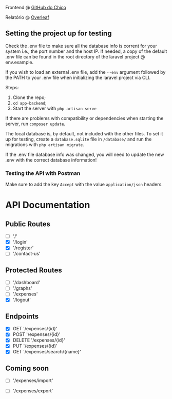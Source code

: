 Frontend @ [GitHub do Chico](https://github.com/RainyPT/WebSpendingFrontend)

Relatório @ [Overleaf](https://www.overleaf.com/read/xdqxzybgvmfc)


## Setting the project up for testing
Check the .env file to make sure all the database info is corrent for your system i.e., the port number and the host IP. If needed, a copy of the default .env file can be found in the root directory of the laravel project @ env.example.

If you wish to load an external .env file, add the ``--env`` argument followed by the PATH to your .env file when initializing the laravel project via CLI.


Steps:
1. Clone the repo;
2. `cd app-backend`;
4. Start the server with `php artisan serve`

If there are problems with compatibility or dependencies when starting the server, run ``composer update``.

The local database is, by default, not included with the other files. To set it up for testing, create a `database.sqlite` file in `/database/` and run the migrations with `php artisan migrate`. 
<p class="callout warning">If the .env file database info was changed, you will need to update the new .env with the correct database information! </p>


### Testing the API with Postman
Make sure to add the key `Accept` with the value `application/json` headers.


# API Documentation

## Public Routes

- [ ] '/'
- [x] '/login'
- [x] '/register'
- [ ] '/contact-us'

## Protected Routes
- [ ]  '/dashboard'
- [ ]  '/graphs'
- [ ]  '/expenses'
- [x]  '/logout'

## Endpoints

- [x]  GET '/expenses/{id}'
- [x]  POST '/expenses/{id}'
- [x]  DELETE '/expenses/{id}'
- [x]  PUT '/expenses/{id}'
- [x]  GET '/expenses/search/{name}'

## Coming soon
- [ ]  '/expenses/import'
- [ ]  '/expenses/export'


